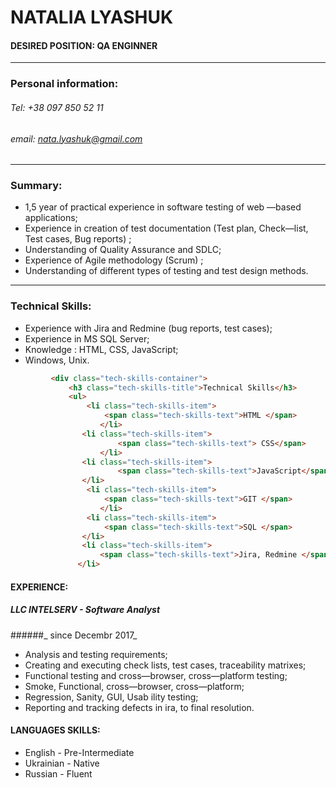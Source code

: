 # NATALIA LYASHUK

#### DESIRED POSITION: QA ENGINNER
***
### Personal information:
###### Tel: +38 097 850 52 11    
###### email: nata.lyashuk@gmail.com
***
### Summary:
*	1,5 year of practical experience in software testing of web —based applications;
*	Experience in creation of test documentation (Test plan, Check—list, Test cases, Bug reports) ;
*	Understanding of Quality Assurance and SDLC;
*	Experience of Agile methodology (Scrum) ;
*	Understanding of different types of testing and test design methods.
***
### Technical Skills:
* Experience with Jira and Redmine (bug reports, test cases);
* Experience in MS SQL Server;
* Knowledge : HTML, CSS, JavaScript;
* Windows, Unix.


```html
         <div class="tech-skills-container">
             <h3 class="tech-skills-title">Technical Skills</h3>
             <ul>
                 <li class="tech-skills-item">
                     <span class="tech-skills-text">HTML </span> 
                    </li>
                <li class="tech-skills-item">
                        <span class="tech-skills-text"> CSS</span>
                    </li>
                <li class="tech-skills-item">
                        <span class="tech-skills-text">JavaScript</span>
                </li>
                 <li class="tech-skills-item">
                     <span class="tech-skills-text">GIT </span>
                    </li>
                 <li class="tech-skills-item">
                     <span class="tech-skills-text">SQL </span>
                </li>
                <li class="tech-skills-item">
                    <span class="tech-skills-text">Jira, Redmine </span>
               </li>
```

#### EXPERIENCE:
##### LLC INTELSERV - Software Analyst
######_ since Decembr 2017_ 
* Analysis and testing requirements;
* Creating and executing check lists, test cases, traceability matrixes;
* Functional testing and cross—browser, cross—platform testing;
* Smoke, Functional, cross—browser, cross—platform;
* Regression, Sanity, GUI, Usab ility testing;
* Reporting and tracking defects in ira,  to  final  resolution. 

#### LANGUAGES SKILLS:
* English  - Pre-Intermediate 
* Ukrainian - Native
* Russian - Fluent
